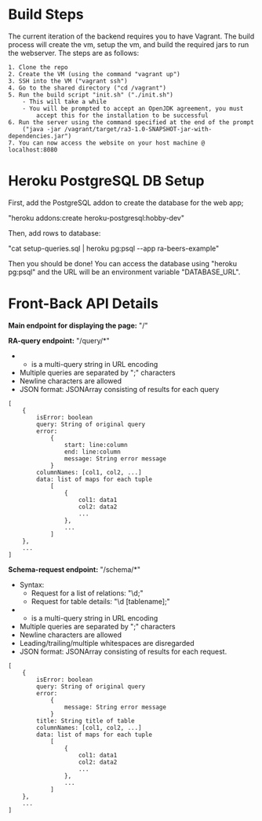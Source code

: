 Build Steps
===========
The current iteration of the backend requires you to have Vagrant. The build
process will create the vm, setup the vm, and build the required jars to run
the webserver. The steps are as follows:

    1. Clone the repo
    2. Create the VM (using the command "vagrant up")
    3. SSH into the VM ("vagrant ssh")
    4. Go to the shared directory ("cd /vagrant")
    5. Run the build script "init.sh" ("./init.sh")
        - This will take a while
        - You will be prompted to accept an OpenJDK agreement, you must
            accept this for the installation to be successful
    6. Run the server using the command specified at the end of the prompt
        ("java -jar /vagrant/target/ra3-1.0-SNAPSHOT-jar-with-dependencies.jar")
    7. You can now access the website on your host machine @ localhost:8080


Heroku PostgreSQL DB Setup
==========================
First, add the PostgreSQL addon to create the database for the web app;

"heroku addons:create heroku-postgresql:hobby-dev"

Then, add rows to database:

"cat setup-queries.sql | heroku pg:psql --app ra-beers-example"

Then you should be done! You can access the database using "heroku pg:psql" and
the URL will be an environment variable "DATABASE_URL".

Front-Back API Details
=========
**Main endpoint for displaying the page:** "/"

**RA-query endpoint:** "/query/*"
- * is a multi-query string in URL encoding
- Multiple queries are separated by ";" characters
- Newline characters are allowed
- JSON format: JSONArray consisting of results for each query
```
[
    {
        isError: boolean
        query: String of original query
        error:
            {
                start: line:column
                end: line:column
                message: String error message
            }
        columnNames: [col1, col2, ...]
        data: list of maps for each tuple
            [
                {
                    col1: data1
                    col2: data2
                    ...
                },
                ...
            ]
    },
    ...
]
```
**Schema-request endpoint:** "/schema/*"
- Syntax:
    - Request for a list of relations: "\d;"
    - Request for table details: "\d [tablename];"
- * is a multi-query string in URL encoding
- Multiple queries are separated by ";" characters
- Newline characters are allowed
- Leading/trailing/multiple whitespaces are disregarded
- JSON format: JSONArray consisting of results for each request.
```
[
    {
        isError: boolean
        query: String of original query
        error:
            {
                message: String error message
            }
        title: String title of table
        columnNames: [col1, col2, ...]
        data: list of maps for each tuple
            [
                {
                    col1: data1
                    col2: data2
                    ...
                },
                ...
            ]
    },
    ...
]
```

